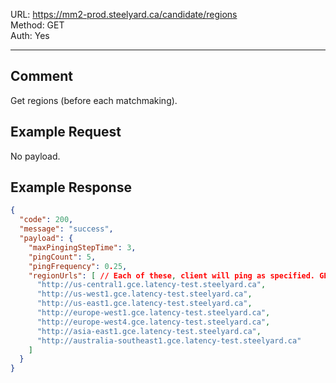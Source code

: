 URL: https://mm2-prod.steelyard.ca/candidate/regions \
Method: GET \
Auth: Yes

---

## Comment
Get regions (before each matchmaking).

## Example Request
No payload.

## Example Response
```json
{
  "code": 200,
  "message": "success",
  "payload": {
    "maxPingingStepTime": 3,
    "pingCount": 5,
    "pingFrequency": 0.25,
    "regionUrls": [ // Each of these, client will ping as specified. GET to base URL. Websites answer with `<!DOCTYPE html><html><body>pong</body></html>`
      "http://us-central1.gce.latency-test.steelyard.ca",
      "http://us-west1.gce.latency-test.steelyard.ca",
      "http://us-east1.gce.latency-test.steelyard.ca",
      "http://europe-west1.gce.latency-test.steelyard.ca",
      "http://europe-west4.gce.latency-test.steelyard.ca",
      "http://asia-east1.gce.latency-test.steelyard.ca",
      "http://australia-southeast1.gce.latency-test.steelyard.ca"
    ]
  }
}
```